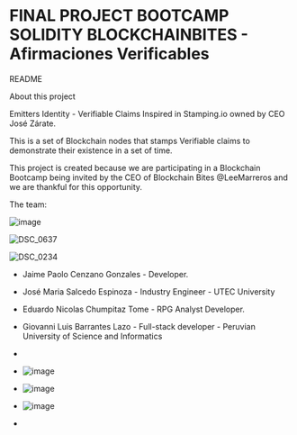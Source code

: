 #  FINAL PROJECT BOOTCAMP SOLIDITY BLOCKCHAINBITES - Afirmaciones Verificables

README

About this project

Emitters Identity  - Verifiable Claims Inspired in Stamping.io owned by CEO José Zárate.

This is a set of Blockchain nodes that stamps Verifiable claims to demonstrate their existence in a set of time.

This project is created because we are participating in a Blockchain Bootcamp being invited by the CEO of Blockchain Bites @LeeMarreros and we are thankful for this opportunity.


The team:

![image](https://github.com/JPCenz/afirmaciones-verificables-dapp/assets/7441208/8e69b241-279e-4d1d-9293-0722e5ba9c68)

![DSC_0637](https://github.com/JPCenz/afirmaciones-verificables-dapp/assets/7441208/d3c4b52d-6032-42ff-baf2-04be05530800)

![DSC_0234](https://github.com/JPCenz/afirmaciones-verificables-dapp/assets/7441208/10ee6f23-8a84-49c7-a533-afd384bdeb93)


- Jaime Paolo Cenzano Gonzales - Developer.
- José Maria Salcedo Espinoza - Industry Engineer - UTEC University
- Eduardo Nicolas Chumpitaz Tome -  RPG Analyst Developer.
- Giovanni Luis Barrantes Lazo - Full-stack developer - Peruvian University of Science and Informatics

- 

-  ![image](https://github.com/JPCenz/afirmaciones-verificables-dapp/assets/7441208/a7fd7a59-91e3-4850-9fe3-bb79bd5c82bd)

-  ![image](https://github.com/JPCenz/afirmaciones-verificables-dapp/assets/7441208/0053601e-12b7-4929-8c3b-5438af39fc14)

-  ![image](https://github.com/JPCenz/afirmaciones-verificables-dapp/assets/7441208/a6d923f5-e27b-4d88-9e70-fbaf0673349b)

-  


